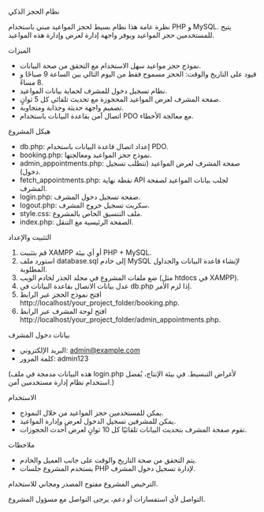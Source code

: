 نظام الحجز الذكي

نظرة عامة
هذا نظام بسيط لحجز المواعيد مبني باستخدام PHP و MySQL. يتيح للمستخدمين حجز المواعيد ويوفر واجهة إدارة لعرض وإدارة هذه المواعيد.

الميزات
- نموذج حجز مواعيد سهل الاستخدام مع التحقق من صحة البيانات.
- قيود على التاريخ والوقت: الحجز مسموح فقط من اليوم التالي بين الساعة 9 صباحًا و 8 مساءً.
- نظام تسجيل دخول للمشرف لحماية بيانات المواعيد.
- صفحة المشرف لعرض المواعيد المحجوزة مع تحديث تلقائي كل 5 ثوانٍ.
- تصميم واجهة حديثة وجذابة ومتجاوبة.
- اتصال آمن بقاعدة البيانات باستخدام PDO مع معالجة الأخطاء.

هيكل المشروع
- db.php: إعداد اتصال قاعدة البيانات باستخدام PDO.
- booking.php: نموذج حجز المواعيد ومعالجتها.
- admin_appointments.php: صفحة المشرف لعرض المواعيد (تتطلب تسجيل دخول).
- fetch_appointments.php: نقطة نهاية API لجلب بيانات المواعيد لصفحة المشرف.
- login.php: صفحة تسجيل دخول المشرف.
- logout.php: سكربت تسجيل خروج المشرف.
- style.css: ملف التنسيق الخاص بالمشروع.
- index.php: الصفحة الرئيسية مع التنقل.

التثبيت والإعداد
1. قم بتثبيت XAMPP أو أي بيئة PHP + MySQL.
2. استورد ملف database.sql إلى خادم MySQL لإنشاء قاعدة البيانات والجداول المطلوبة.
3. ضع ملفات المشروع في مجلد الجذر لخادم الويب (مثل htdocs في XAMPP).
4. عدل بيانات الاتصال بقاعدة البيانات في db.php إذا لزم الأمر.
5. افتح نموذج الحجز عبر الرابط http://localhost/your_project_folder/booking.php.
6. افتح لوحة المشرف عبر الرابط http://localhost/your_project_folder/admin_appointments.php.

بيانات دخول المشرف
- البريد الإلكتروني: admin@example.com
- كلمة المرور: admin123

(هذه البيانات مدمجة في ملف login.php لأغراض التبسيط. في بيئة الإنتاج، يُفضل استخدام نظام إدارة مستخدمين آمن.)

الاستخدام
- يمكن للمستخدمين حجز المواعيد من خلال النموذج.
- يمكن للمشرفين تسجيل الدخول لعرض وإدارة المواعيد.
- تقوم صفحة المشرف بتحديث البيانات تلقائيًا كل 10 ثوانٍ لعرض أحدث الحجوزات.

ملاحظات
- يتم التحقق من صحة التاريخ والوقت على جانب العميل والخادم.
- يستخدم المشروع جلسات PHP لإدارة تسجيل دخول المشرف.

الترخيص
المشروع مفتوح المصدر ومجاني للاستخدام.

التواصل
لأي استفسارات أو دعم، يرجى التواصل مع مسؤول المشروع.
